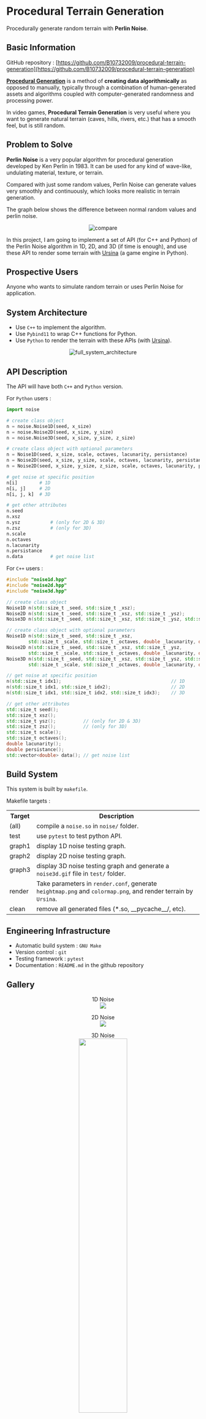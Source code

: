 # Procedural Terrain Generation #

Procedurally generate random terrain with **Perlin Noise**.

## Basic Information ##

GitHub repository : [https://github.com/B10732009/procedural-terrain-generation](https://github.com/B10732009/procedural-terrain-generation)

**[Procedural Generation](https://en.wikipedia.org/wiki/Procedural_generation)** is a method of **creating data algorithmically** as opposed to manually, typically through a combination of human-generated assets and algorithms coupled with computer-generated randomness and processing power. 

In video games,  **Procedural Terrain Generation** is very useful where you want to generate natural terrain (caves, hills, rivers, etc.) that has a smooth feel, but is still random.

## Problem to Solve ##

**Perlin Noise** is a very popular algorithm for procedural generation developed by Ken Perlin in 1983. It can be used for any kind of wave-like, undulating material, texture, or terrain. 

Compared with just some random values, Perlin Noise can generate values very smoothly and continuously, which looks more realistic in terrain generation. 

The graph below shows the difference between normal random values and perlin noise.

<p align="center">
    <img src="img/compare.png" alt="compare">
</p>

In this project, I am going to implement a set of API (for C++ and Python) of the Perlin Noise algorithm in 1D, 2D, and 3D (if time is enough), and use these API to render some terrain with [Ursina](https://www.ursinaengine.org/) (a game engine in Python).

## Prospective Users ##

Anyone who wants to simulate random terrain or uses Perlin Noise for application.

## System Architecture ##

- Use `C++` to implement the algorithm.
- Use `Pybind11` to wrap C++ functions for Python.
- Use `Python` to render the terrain with these APIs (with [Ursina](https://www.ursinaengine.org/)).

<p align="center">
    <img src="img/full_system_architecture.png" alt="full_system_architecture">
</p>

## API Description ##

The API will have both `C++` and `Python` version.

For `Python` users :
```py
import noise

# create class object
n = noise.Noise1D(seed, x_size)
n = noise.Noise2D(seed, x_size, y_size)
n = noise.Noise3D(seed, x_size, y_size, z_size)

# create class object with optional parameters
n = Noise1D(seed, x_size, scale, octaves, lacunarity, persistance)
n = Noise2D(seed, x_size, y_size, scale, octaves, lacunarity, persistance)
n = Noise2D(seed, x_size, y_size, z_size, scale, octaves, lacunarity, persistance)

# get noise at specific position
n[i]        # 1D
n[i, j]     # 2D
n[i, j, k]  # 3D

# get other attributes
n.seed
n.xsz
n.ysz           # (only for 2D & 3D)
n.zsz           # (only for 3D)
n.scale
n.octaves
n.lacunarity
n.persistance
n.data          # get noise list
```

For `C++` users :
```cpp
#include "noise1d.hpp"
#include "noise2d.hpp"
#include "noise3d.hpp"

// create class object
Noise1D n(std::size_t _seed, std::size_t _xsz);
Noise2D n(std::size_t _seed, std::size_t _xsz, std::size_t _ysz);
Noise3D n(std::size_t _seed, std::size_t _xsz, std::size_t _ysz, std::size_t _zsz);

// create class object with optional parameters
Noise1D n(std::size_t _seed, std::size_t _xsz, 
        std::size_t _scale, std::size_t _octaves, double _lacunarity, double _persistance);
Noise2D n(std::size_t _seed, std::size_t _xsz, std::size_t _ysz, 
        std::size_t _scale, std::size_t _octaves, double _lacunarity, double _persistance);
Noise3D n(std::size_t _seed, std::size_t _xsz, std::size_t _ysz, std::size_t _zsz, 
        std::size_t _scale, std::size_t _octaves, double _lacunarity, double _persistance);

// get noise at specific position
n(std::size_t idx1);                                        // 1D
n(std::size_t idx1, std::size_t idx2);                      // 2D
n(std::size_t idx1, std::size_t idx2, std::size_t idx3);    // 3D

// get other attributes
std::size_t seed();
std::size_t xsz();
std::size_t ysz();          // (only for 2D & 3D)
std::size_t zsz();          // (only for 3D)
std::size_t scale();
std::size_t octaves();
double lacunarity();
double persistance();
std::vector<double> data(); // get noise list
```

## Build System ##

This system is built by `makefile`.

Makefile targets :
<table>
    <tr>
        <th>Target</th>
        <th>Description</th>
    </tr>
    <tr>
        <td>(all)</td>
        <td>compile a <code>noise.so</code> in <code>noise/</code> folder.</td>
    </tr>
    <tr>
        <td>test</td>
        <td>use <code>pytest</code> to test python API.</td>
    </tr>
    <tr>
        <td>graph1</td>
        <td>display 1D noise testing graph.</td>
    </tr>
    <tr>
        <td>graph2</td>
        <td>display 2D noise testing graph.</td>
    </tr>
    <tr>
        <td>graph3</td>
        <td>display 3D noise testing graph and generate a <code>noise3d.gif</code> file in <code>test/</code> folder.</td>
    </tr>
    <tr>
        <td>render</td>
        <td>Take parameters in <code>render.conf</code>, generate <code>heightmap.png</code> and <code>colormap.png</code>, and render terrain by <code>Ursina</code>.</td>
    </tr>
    <tr>
        <td>clean</td>
        <td>remove all generated files (*.so, __pycache__/, etc).</td>
    </tr>
</table>

## Engineering Infrastructure ##

- Automatic build system : `GNU Make`
- Version control : `git`
- Testing framework : `pytest`
- Documentation : `README.md` in the github repository 

## Gallery ##

<p align="center">
    1D Noise<br>
    <img src="img/graph1d.png">
</p>
<p align="center">
    2D Noise<br>
    <img src="img/graph2d.png" >
</p>
<p align="center">
    3D Noise<br>
    <img src="img/noise3d.gif" width="50%">
</p>

<table>
    <tr>
        <th colspan="2">Rendered Terrain</th>
    </tr>
    <tr>
        <td><img src="img/render1.png"></td>
        <td><img src="img/render2.png"></td>
    </tr>
    <tr>
        <td><img src="img/render3.png"></td>
        <td><img src="img/render4.png"></td>
    </tr>
</table>

## References ##

- [Procedural Generation (wikipedia)](https://en.wikipedia.org/wiki/Procedural_generation)
- [Perlin Noise (wikipedia)](https://en.wikipedia.org/wiki/Perlin_noise)
- [Minecraft terrain generation in a nutshell (YouTube)](https://www.youtube.com/watch?v=CSa5O6knuwI)
- [Procedural Terrain Generation (YouTube)](https://www.youtube.com/playlist?list=PLFt_AvWsXl0eBW2EiBtl_sxmDtSgZBxB3)
- [Understanding Perlin Noise (article)](https://adrianb.io/2014/08/09/perlinnoise.html)
- [Improving Noise by Ken Perlin](https://mrl.cs.nyu.edu/~perlin/paper445.pdf)